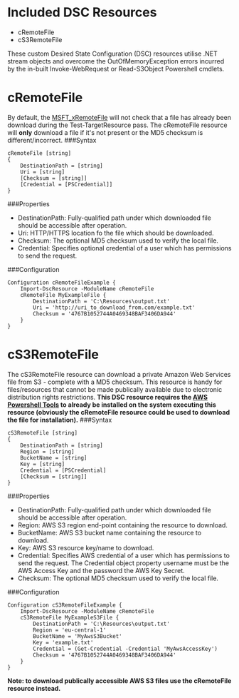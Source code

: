 Included DSC Resources
======================
* cRemoteFile
* cS3RemoteFile

These custom Desired State Configuration (DSC) resources utilise .NET stream objects and overcome the OutOfMemoryException errors incurred by the in-built Invoke-WebRequest or Read-S3Object Powershell cmdlets.

cRemoteFile
===========
By default, the [MSFT_xRemoteFile](https://gallery.technet.microsoft.com/xPSDesiredStateConfiguratio-417dc71d) will not check
that a file has already been download during the Test-TargetResource pass. The cRemoteFile resource will __only__ download a
file if it's not present or the MD5 checksum is different/incorrect.
###Syntax
```
cRemoteFile [string]
{
    DestinationPath = [string]
    Uri = [string]
    [Checksum = [string]]
    [Credential = [PSCredential]]
}
```
###Properties
* DestinationPath: Fully-qualified path under which downloaded file should be accessible after operation.
* Uri: HTTP/HTTPS location fo the file which should be downloaded.
* Checksum: The optional MD5 checksum used to verify the local file.
* Credential: Specifies optional credential of a user which has permissions to send the request.

###Configuration
```
Configuration cRemoteFileExample {
    Import-DscResource -ModuleName cRemoteFile
    cRemoteFile MyExampleFile {
        DestinationPath = 'C:\Resources\output.txt'
        Uri = 'http://uri_to_download_from.com/example.txt'
        Checksum = '4767B1052744A0469348BAF3406DA944'
    }
}
```

cS3RemoteFile
=============
The cS3RemoteFile resource can download a private Amazon Web Services file from S3 - complete with a MD5 checksum.
This resource is handy for files/resources that cannot be made publically available due to electronic distribution rights restrictions.
__This DSC resource requires the [AWS Powershell Tools](http://aws.amazon.com/powershell/) to already be installed on the system executing this resource (obviously the cRemoteFile resource could be used to download the file for installation).__
###Syntax
```
cS3RemoteFile [string]
{
    DestinationPath = [string]
    Region = [string]
    BucketName = [string]
    Key = [string]
    Credential = [PSCredential]
    [Checksum = [string]]
}
```
###Properties
* DestinationPath: Fully-qualified path under which downloaded file should be accessible after operation.
* Region: AWS S3 region end-point containing the resource to download.
* BucketName: AWS S3 bucket name containing the resource to download.
* Key: AWS S3 resource key/name to download.
* Credential: Specifies AWS credential of a user which has permissions to send the request. The Credential object property username must be the AWS Access Key and the password the AWS Key Secret.
* Checksum: The optional MD5 checksum used to verify the local file.

###Configuration
```
Configuration cS3RemoteFileExample {
    Import-DscResource -ModuleName cRemoteFile
    cS3RemoteFile MyExampleS3File {
        DestinationPath = 'C:\Resources\output.txt'
        Region = 'eu-central-1'
        BucketName = 'MyAwsS3Bucket'
        Key = 'example.txt'
        Credential = (Get-Credential -Credential 'MyAwsAccessKey')
        Checksum = '4767B1052744A0469348BAF3406DA944'
    }
}
```
__Note: to download publically accessible AWS S3 files use the cRemoteFile resource instead.__
